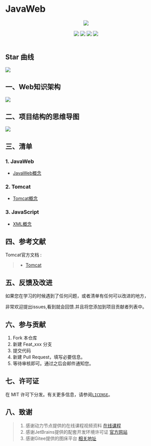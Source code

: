 # JavaWeb
<center>
<img src="https://gitee.com/YunboCheng/imageBad/raw/master/image/20210721135310.png" >
</center>
<br>
<div align="center">
    <img src="https://img.shields.io/badge/XML-传输格式-mediumslateblue">
    <img src="https://img.shields.io/badge/Tomcat-Http服务器-mediumslateblue">
    <img src="https://img.shields.io/badge/JavaWeb-体系结构-mediumslateblue">
  <img src="https://visitor-badge.glitch.me/badge?page_id=YunboCheng4379.HTML-CSS-JS-Ajax-jQuery" >
<br>
<br>
</div>

## Star 曲线
![](https://starchart.cc/YunboCheng4379/HTML-CSS-JS-Ajax-jQuery.svg)

## 一、Web知识架构

![](https://gitee.com/YunboCheng/imageBad/raw/master/image/JavaWeb.jpg)

## 二、项目结构的思维导图

![](https://gitee.com/YunboCheng/imageBad/raw/master/image/javaWeb%E6%80%9D%E7%BB%B4%E5%AF%BC%E5%9B%BE.jpg)

## 三、清单

### 1. JavaWeb

-	[JavaWeb概念](./src/JavaWeb/JavaWeb.md)

### 2. Tomcat

-	[Tomcat概念](./src/Tomcat/Tomcat概念.md)


### 3. JavaScript

-	[XML概念](./src/XML/xml概念.md)

## 四、参考文献

Tomcat官方文档 :
> - [Tomcat](https://tomcat.apache.org/download-80.cgi)

## 五、反馈及改进

如果您在学习的时候遇到了任何问题，或者清单有任何可以改进的地方，

非常欢迎提出issues,看到就会回馈.并且将您添加到项目贡献者列表中。

## 六、参与贡献

1. Fork 本仓库
2. 新建 Feat_xxx 分支
3. 提交代码
4. 新建 Pull Request，填写必要信息。
5. 等待审核即可。通过之后会邮件通知您。

## 七、许可证

在 MIT 许可下分发。有关更多信息，请参阅[`LICENSE`](./LICENSE)。

## 八、致谢

>  1. 感谢动力节点提供的在线课程视频资料 [在线课程](https://www.bilibili.com/video/BV1Yz411B7Pk)
>  2. 感谢JetBrains提供的配套开发环境许可证 [官方网站](https://www.jetbrains.com/)
>  3. 感谢Gitee提供的图床平台 [相关地址](https://gitee.com/YunboCheng/imageBad)

